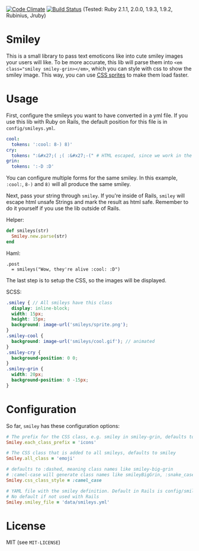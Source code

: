 [![Code Climate](https://codeclimate.com/github/iGEL/smiley.png)](https://codeclimate.com/github/iGEL/smiley)
[![Build Status](https://travis-ci.org/iGEL/smiley.png?branch=master)](https://travis-ci.org/iGEL/smiley)
(Tested: Ruby 2.1.1, 2.0.0, 1.9.3, 1.9.2, Rubinius, Jruby)

Smiley
======

This is a small library to pass text emoticons like into cute smiley images your users will like. To be more accurate,
this lib will parse them into `<em class="smiley smiley-grin></em>`, which you can style with css to show the smiley
image. This way, you can use [CSS sprites](http://css-tricks.com/css-sprites/) to make them load faster.

Usage
=====

First, configure the smileys you want to have converted in a yml file. If you use this lib with Ruby on Rails, the
default position for this file is in `config/smileys.yml`.

```yml
cool:
  tokens: ':cool: 8-) 8)'
cry:
  tokens: ":&#x27;( ;( :&#x27;-(" # HTML escaped, since we work in the escaped form
grin:
  tokens: ':-D :D'
```

You can configure multiple forms for the same smiley. In this example, `:cool:`, `8-)` and `8)` will all produce
the same smiley.

Next, pass your string through `smiley`. If you're inside of Rails, `smiley` will escape html unsafe Strings and
mark the result as html safe. Remember to do it yourself if you use the lib outside of Rails.

Helper:
```ruby
def smileys(str)
  Smiley.new.parse(str)
end
```
Haml:
```haml
.post
  = smileys("Wow, they're alive :cool: :D")
```

The last step is to setup the CSS, so the images will be displayed.

SCSS:
```scss
.smiley { // All smileys have this class
  display: inline-block;
  width: 15px;
  height: 15px;
  background: image-url('smileys/sprite.png');
}
.smiley-cool {
  background: image-url('smileys/cool.gif'); // animated
}
.smiley-cry {
  background-position: 0 0;
}
.smiley-grin {
  width: 20px;
  background-position: 0 -15px;
}
```

Configuration
=============

So far, `smiley` has these configuration options:

```ruby
# The prefix for the CSS class, e.g. smiley in smiley-grin, defaults to smiley
Smiley.each_class_prefix = 'icons'

# The CSS class that is added to all smileys, defaults to smiley
Smiley.all_class = 'emoji'

# defaults to :dashed, meaning class names like smiley-big-grin
# :camel-case will generate class names like smileyBigGrin, :snake_case like smiley_big_grin
Smiley.css_class_style = :camel_case

# YAML file with the smiley definition. Default in Rails is config/smileys.yml
# No default if not used with Rails
Smiley.smiley_file = 'data/smileys.yml'
```

License
=======

MIT (see `MIT-LICENSE`)
